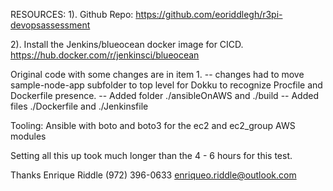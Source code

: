 RESOURCES:
1). Github Repo: https://github.com/eoriddlegh/r3pi-devopsassessment

2). Install the Jenkins/blueocean docker image for CICD.  https://hub.docker.com/r/jenkinsci/blueocean


Original code with some changes are in item 1.
  -- changes had to move sample-node-app subfolder to top level for Dokku to recognize Procfile and Dockerfile presence.
  -- Added folder ./ansibleOnAWS and ./build
  -- Added files ./Dockerfile and ./Jenkinsfile

Tooling:
	Ansible with boto and boto3 for the ec2 and ec2_group AWS modules

Setting all this up took much longer than the 4 - 6 hours for this test.

Thanks
Enrique Riddle
(972) 396-0633
enriqueo.riddle@outlook.com


